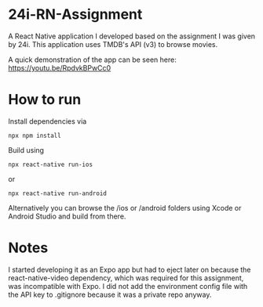 # 24i-RN-Assignment
A React Native application I developed based on the assignment I was given by 24i. This application uses TMDB's API (v3) to browse movies.

A quick demonstration of the app can be seen here: https://youtu.be/RpdvkBPwCc0

# How to run

Install dependencies via

`npx npm install`

Build using

`npx react-native run-ios`

or

`npx react-native run-android`

Alternatively you can browse the /ios or /android folders using Xcode or Android Studio and build from there.

# Notes
 I started developing it as an Expo app but had to eject later on because the react-native-video dependency, which was required for this assignment, was incompatible with Expo. I did not add the environment config file with the API key to .gitignore because it was a private repo anyway.
